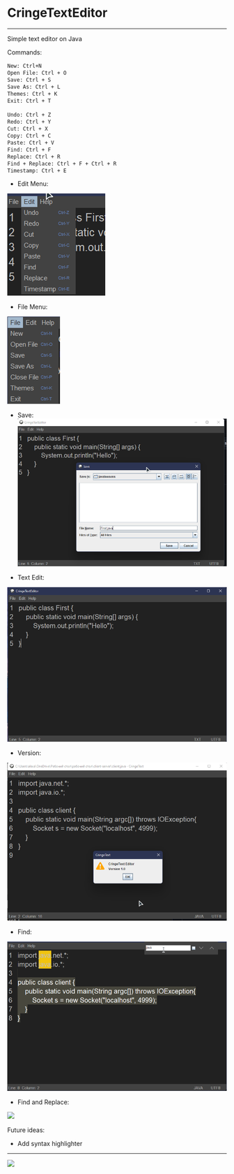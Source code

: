 # CringeTextEditor
---

Simple text editor on Java
  
  Commands:
  
    New: Ctrl+N
    Open File: Ctrl + O
    Save: Ctrl + S
    Save As: Ctrl + L
    Themes: Ctrl + K
    Exit: Ctrl + T
    
    Undo: Ctrl + Z
    Redo: Ctrl + Y
    Cut: Ctrl + X
    Copy: Ctrl + C
    Paste: Ctrl + V
    Find: Ctrl + F
    Replace: Ctrl + R
    Find + Replace: Ctrl + F + Ctrl + R
    Timestamp: Ctrl + E


* Edit Menu:

![](img/edit_menu.png)
* File Menu:

![](img/file_menu.png)
* Save:
![](img/save.png)

* Text Edit:

![](img/text.png)
* Version:

![](img/Version.png)
* Find:

![](img/Find.png)

* Find and Replace:

![](img/)

Future ideas:

 * Add syntax highlighter
---
![](https://img.shields.io/tokei/lines/github/cppshizoidS/CringeTextEditor)
